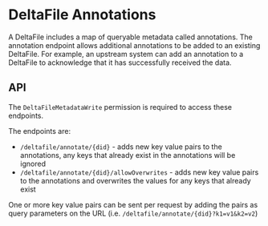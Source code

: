 # DeltaFile Annotations

A DeltaFile includes a map of queryable metadata called annotations. The annotation endpoint allows additional annotations to be added to an existing DeltaFile. For example, an upstream system can add an annotation to a DeltaFile to acknowledge that it has successfully received the data.

## API

The `DeltaFileMetadataWrite` permission is required to access these endpoints.

The endpoints are:
  - `/deltafile/annotate/{did}` - adds new key value pairs to the annotations, any keys that already exist in the annotations will be ignored
  - `/deltafile/annotate/{did}/allowOverwrites` - adds new key value pairs to the annotations and overwrites the values for any keys that already exist

One or more key value pairs can be sent per request by adding the pairs as query parameters on the URL (i.e. `/deltafile/annotate/{did}?k1=v1&k2=v2`)